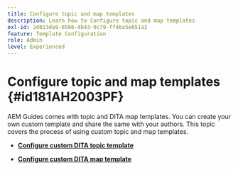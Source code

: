 ```yaml
---
title: Configure topic and map templates
description: Learn how to Configure topic and map templates
exl-id: 2d813da9-6586-4b43-9c79-ff46a5e651a2
feature: Template Configuration
role: Admin
level: Experienced
---
```

# Configure topic and map templates {#id181AH2003PF}

AEM Guides comes with topic and DITA map templates. You can create your own custom template and share the same with your authors. This topic covers the process of using custom topic and map templates.

-   **[Configure custom DITA topic template](conf-template-tags-custom-dita-topic-template.md)**  

-   **[Configure custom DITA map template](conf-template-tags-custom-dita-map-templates.md)**
